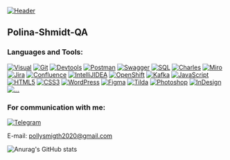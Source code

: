 [![Header](https://github.com/Polina-Shmidt-QA/Polina-Shmidt-QA/blob/main/assets/logo.png)](https://Polina-Shmidt-QA.github.io/)


## Polina-Shmidt-QA

### Languages and Tools:

[![Visual](https://img.shields.io/badge/-Visual_Studio_Code-121440??style=for-the-badge&logo=Visualstudiocode&logoColor=47c5fb)](https://github.com/Polina-Shmidt-QA)
[![Git](https://img.shields.io/badge/-Git-121440??style=for-the-badge&logo=Git&logoColor=f43010)](https://github.com/Polina-Shmidt-QA)
[![Devtools](https://img.shields.io/badge/-Devtools-121440??style=for-the-badge&logo=Devtools&logoColor=f43010)](https://github.com/Polina-Shmidt-QA)
[![Postman](https://img.shields.io/badge/-Postman-121440??style=for-the-badge&logo=Postman&logoColor=f43010)](https://github.com/Polina-Shmidt-QA)
[![Swagger](https://img.shields.io/badge/-Swagger-24292f??style=for-the-badge&logo=Swagger&logoColor=0cff00)](https://github.com/Polina-Shmidt-QA)
[![SQL](https://img.shields.io/badge/-SQL-24292f??style=for-the-badge&logo=postgresql&logoColor=47c5fb)](https://github.com/Polina-Shmidt-QA)
[![Charles](https://img.shields.io/badge/-Charles-24292f??style=for-the-badge&logo=Charles&logoColor=79ae42)](https://github.com/Polina-Shmidt-Q)
[![Miro](https://img.shields.io/badge/-Mirro-121440??style=for-the-badge&logo=Mirro&logoColor=1E213D)](https://github.com/Polina-Shmidt-QA)
[![Jira](https://img.shields.io/badge/-Jira-121440??style=for-the-badge&logo=Jira&logoColor=2684FF)](https://github.com/Polina-Shmidt-QA)
[![Confluence](https://img.shields.io/badge/-Confluence-121440??style=for-the-badge&logo=Confluence&logoColor=0052CC)](https://github.com/Polina-Shmidt-QA)
[![IntelliJIDEA](https://img.shields.io/badge/-IntelliJ_IDEA-121440??style=for-the-badge&logo=IntelliJIDEA&logoColor=F97A12)](https://github.com/Polina-Shmidt-QA)
[![OpenShift](https://img.shields.io/badge/-OpenShift-121440??style=for-the-badge&logo=OpenShift&logoColor=EB2126)](https://github.com/Polina-Shmidt-QA)
[![Kafka](https://img.shields.io/badge/-Kafka-121440??style=for-the-badge&logo=Kafka&logoColor=FFFFFF)](https://github.com/Polina-Shmidt-QA)
[![JavaScript](https://img.shields.io/badge/-JavaScript-24292f??style=for-the-badge&logo=JavaScript&logoColor=fff600)](https://github.com/Polina-Shmidt-QA)
[![HTML5](https://img.shields.io/badge/-HTML5-121440??style=for-the-badge&logo=html5&logoColor=FD6A02)](https://github.com/Polina-Shmidt-QA)
[![CSS3](https://img.shields.io/badge/-CSS3-121440??style=for-the-badge&logo=css3&logoColor=265eaa)](https://github.com/Polina-Shmidt-QA)
[![WordPress](https://img.shields.io/badge/-WordPress-121440??style=for-the-badge&logo=WordPress&logoColor=47c5fb)](https://github.com/Polina-Shmidt-QA)
[![Figma](https://img.shields.io/badge/-Figma-121440??style=for-the-badge&logo=Figma&logoColor=ffffff)](https://github.com/Polina-Shmidt-QA)
[![Tilda](https://img.shields.io/badge/-Tilda-121440??style=for-the-badge&logo=Tilda&logoColor=ffffff)](https://github.com/Polina-Shmidt-QA)
[![Photoshop](https://img.shields.io/badge/-Photoshop-121440??style=for-the-badge&logo=Photoshop&logoColor=1E213D)](https://github.com/Polina-Shmidt-QA)
[![InDesign](https://img.shields.io/badge/-InDesign-121440??style=for-the-badge&logo=Indesign&logoColor=1E213D)](https://github.com/Polina-Shmidt-QA)
[![...](https://img.shields.io/badge/-...-121440?style=for-the-badge&logo=...&logoColor=ffffff)](https://github.com/Polina-Shmidt-QA?tab=repositories)

### For communication with me:
[![Telegram](https://img.shields.io/badge/-Telegram-24292f??style=for-the-badge&logo=Telegram&logoColor=47c5fb)](https://t.me/ForsFortis)

E-mail: pollysmigth2020@gmail.com

![Anurag's GitHub stats](https://github-readme-stats.vercel.app/api?username=Polina-Shmidt-QA&hide=issues,contribs&show_icons=true&theme=cobalt)
